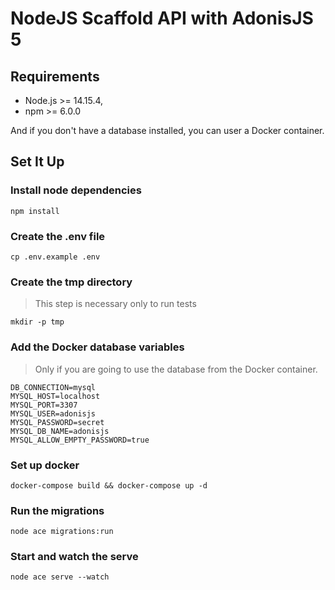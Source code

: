 # NodeJS Scaffold API with AdonisJS 5

## Requirements

- Node.js >= 14.15.4,
- npm >= 6.0.0

And if you don't have a database installed, you can user a Docker container.


## Set It Up

### Install node dependencies
```
npm install
```

### Create the .env file
```
cp .env.example .env
```

### Create the tmp directory

> This step is necessary only to run tests

```
mkdir -p tmp
```

### Add the Docker database variables

> Only if you are going to use the database from the Docker container.

```
DB_CONNECTION=mysql
MYSQL_HOST=localhost
MYSQL_PORT=3307
MYSQL_USER=adonisjs
MYSQL_PASSWORD=secret
MYSQL_DB_NAME=adonisjs
MYSQL_ALLOW_EMPTY_PASSWORD=true
```

### Set up docker
```
docker-compose build && docker-compose up -d
```

### Run the migrations
```
node ace migrations:run
```

### Start and watch the serve
```
node ace serve --watch
```

